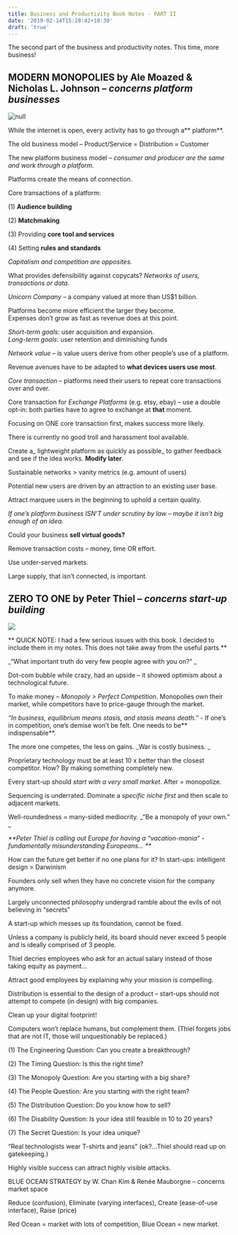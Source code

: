 ```yaml
---
title: Business and Productivity Book Notes - PART II
date: '2019-02-14T15:28:42+10:30'
draft: 'true'
---
```

The second part of the business and productivity notes. This time, more business!

## MODERN MONOPOLIES by Ale Moazed & Nicholas L. Johnson – _concerns platform businesses_

![null](/images/uploads/monopolies.jpg)

While the internet is open, every activity has to go through a** platform**.

The old business model – Product/Service = Distribution = Customer

The new platform business model – _consumer and producer are the same and work through a platform_.

Platforms create the means of connection.

Core transactions of a platform:

(1) **Audience building**

(2) **Matchmaking**

(3) Providing **core tool and services**

(4) Setting **rules and standards**

_Capitalism and competition are opposites._

What provides defensibility against copycats? _Networks of users, transactions or data_.

_Unicorn Company_ – a company valued at more than US$1 billion.

Platforms become more efficient the larger they become.\
Expenses don’t grow as fast as revenue does at this point.

_Short-term goals_: user acquisition and expansion.\
_Long-term goals_: user retention and diminishing funds

_Network value_ – is value users derive from other people’s use of a platform.

Revenue avenues have to be adapted to **what devices users use most**.

_Core transaction_ – platforms need their users to repeat core transactions over and over. 

Core transaction for _Exchange Platforms_ (e.g. etsy, ebay) – use a double opt-in: both parties have to agree to exchange at **that** moment.

Focusing on ONE core transaction first, makes success more likely.

There is currently no good troll and harassment tool available.

Create a_ lightweight platform as quickly as possible_ to gather feedback and see if the idea works. **Modify later**.

Sustainable networks > vanity metrics (e.g. amount of users)

Potential new users are driven by an attraction to an existing user base.

Attract marquee users in the beginning to uphold a certain quality.

_If one’s platform business ISN’T under scrutiny by law – maybe it isn’t big enough of an idea._

Could your business **sell virtual goods?**

Remove transaction costs – money, time OR effort.

Use under-served markets.

Large supply, that isn’t connected, is important.



## ZERO TO ONE by Peter Thiel – _concerns start-up building_

![](/images/uploads/zerotoone.jpg)

**QUICK NOTE: I had a few serious issues with this book. I decided to include them in my notes. This does not take away from the useful parts.**

_“What important truth do very few people agree with you on?”_

Dot-com bubble while crazy, had an upside – it showed optimism about a technological future.

To make money – _Monopoly > Perfect Competition_. Monopolies own their market, while competitors have to price-gauge through the market.

_“In business, equilibrium means stasis, and stasis means death.”_ - If one’s in competition, one’s demise won’t be felt. One needs to be** indispensable**.

The more one competes, the less on gains. _War is costly business._

Proprietary technology must be at least 10 x better than the closest competitor. How? By making something completely new.

Every start-up should _start with a very small market_. After = monopolize.

Sequencing is underrated. Dominate a _specific niche first_ and then scale to adjacent markets.

Well-roundedness = many-sided mediocrity. _“Be a monopoly of your own.”_

_**Peter Thiel is calling out Europe for having a “vacation-mania” - fundamentally misunderstanding Europeans…**_

How can the future get better if no one plans for it? In start-ups: intelligent design > Darwinism

Founders only sell when they have no concrete vision for the company anymore. 

Largely unconnected philosophy undergrad ramble about the evils of not believing in “secrets”

A start-up which messes up its foundation, cannot be fixed.

Unless a company is publicly held, its board should never exceed 5 people and is ideally comprised of 3 people.

Thiel decries employees who ask for an actual salary instead of  those taking equity as payment...

Attract good employees by explaining why your mission is compelling.

Distribution is essential to the design of a product – start-ups should not attempt to compete (in design) with big companies.

Clean up your digital footprint!

Computers won’t replace humans, but complement them. (Thiel forgets jobs  that are not IT, those will unquestionably be replaced.)



(1) The Engineering Question: Can you create a breakthrough?

(2) The Timing Question: Is this the right time?

(3) The Monopoly Question: Are you starting with a big share?

(4) The People Question: Are you starting with the right team?

(5) The Distribution Question: Do you know how to sell?

(6) The Disability Question: Is your idea still feasible in 10 to 20 years?

(7) The Secret Question: Is your idea unique?

“Real technologists wear T-shirts and jeans” (ok?...Thiel should read up on gatekeeping.)

Highly visible success can attract highly visible attacks.



BLUE OCEAN STRATEGY by W. Chan Kim & Renée Mauborgne – concerns market space



Reduce (confusion), Eliminate (varying interfaces), Create (ease-of-use interface), Raise (price)

Red Ocean = market with lots of competition, Blue Ocean = new market.
